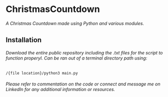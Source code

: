 # ChristmasCountdown

###### A Christmas Countdown made using Python and various modules. 

## Installation

###### Download the entire public repository including the .txt files for the script to function properyl. Can be ran out of a terminal directory path using:
```
/{file location}/python3 main.py
```
###### Please refer to commentation on the code or connect and message me on LinkedIn for any additional information or resources. 
